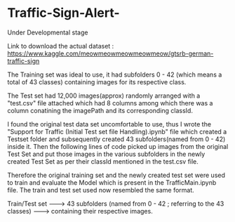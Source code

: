 # Traffic-Sign-Alert-
Under Developmental stage

Link to download the actual dataset : https://www.kaggle.com/meowmeowmeowmeowmeow/gtsrb-german-traffic-sign

The Training set was ideal to use, it had subfolders 0 - 42 (which means a total of 43 classes) containing images for its respective class.

The Test set had 12,000 images(approx) randomly arranged with a "test.csv" file attached which had 8 columns among which there was a column conatining the imagePath and its corresponding classId.

I found the original test data set uncomfortable to use, thus I wrote the "Support for Traffic (Initial Test set file Handling).ipynb" file which created a Testset folder and subsequently created 43 subfolders(named from 0 - 42) inside it. 
Then the following lines of code picked up images from the original Test Set and put those images in the various subfolders in the newly created Test Set as per their classId mentioned in the test.csv file.


Therefore the original training set and the newly created test set were used to train and evaluate the Model which is present in the TrafficMain.ipynb file.
The train and test set used now resembled the same format.     
                            
                            
                            
   Train/Test set ---> 43 subfolders (named from 0 - 42 ; referring to the 43 classes) ---> containing their respective images.

